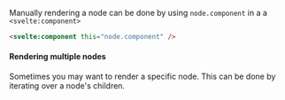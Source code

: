 <script>
    import Example from '#cmp/Example.svelte'
</script>

Manually rendering a node can be done by using `node.component` in a a `<svelte:component>`

```html
<svelte:component this="node.component" />
```

#### Rendering multiple nodes
Sometimes you may want to render a specific node. This can be done by iterating over a node's children.
<Example path="../example" title="Rendering nodes manually "/>

<!-- #### Rendering recursively
If some of the inlined nodes are nested in folders, you can render these and their modules. 
<Example path="../example.nested" title="Recursively render nodes manually"/> -->